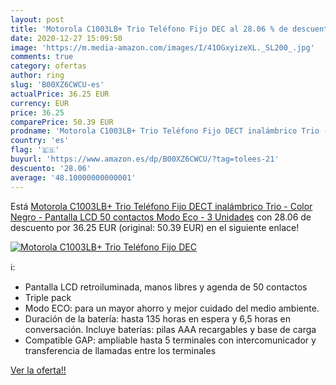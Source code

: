 ```yaml
---
layout: post
title: 'Motorola C1003LB+ Trio Teléfono Fijo DEC al 28.06 % de descuento'
date: 2020-12-27 15:09:50
image: 'https://m.media-amazon.com/images/I/41OGxyizeXL._SL200_.jpg'
comments: true
category: ofertas
author: ring
slug: 'B00XZ6CWCU-es'
actualPrice: 36.25 EUR
currency: EUR
price: 36.25
comparePrice: 50.39 EUR
prodname: 'Motorola C1003LB+ Trio Teléfono Fijo DECT inalámbrico Trio - Color Negro - Pantalla LCD  50 contactos  Modo Eco - 3 Unidades'
country: 'es'
flag: '🇪🇸'
buyurl: 'https://www.amazon.es/dp/B00XZ6CWCU/?tag=tolees-21'
descuento: '28.06'
average: '48.10000000000001'
---
```


Está [Motorola C1003LB+ Trio Teléfono Fijo DECT inalámbrico Trio - Color Negro - Pantalla LCD  50 contactos  Modo Eco - 3 Unidades](https://www.amazon.es/dp/B00XZ6CWCU/?tag=tolees-21) con 28.06 de descuento por 36.25 EUR (original: 50.39 EUR) en el siguiente enlace!

[![Motorola C1003LB+ Trio Teléfono Fijo DEC](https://m.media-amazon.com/images/I/41OGxyizeXL._SL200_.jpg)](https://www.amazon.es/dp/B00XZ6CWCU/?tag=tolees-21)

ℹ️:

- Pantalla LCD retroiluminada, manos libres y agenda de 50 contactos
- Triple pack
- Modo ECO: para un mayor ahorro y mejor cuidado del medio ambiente.
- Duración de la batería: hasta 135 horas en espera y 6,5 horas en conversación. Incluye baterías: pilas AAA recargables y base de carga
- Compatible GAP: ampliable hasta 5 terminales con intercomunicador y transferencia de llamadas entre los terminales

[Ver la oferta!!](https://www.amazon.es/dp/B00XZ6CWCU/?tag=tolees-21)
